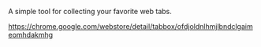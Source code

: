 A simple tool for collecting your favorite web tabs.

https://chrome.google.com/webstore/detail/tabbox/ofdjoldnlhmjlbndclgaimeomhdakmhg